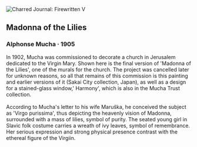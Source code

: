<div class="artwork-of-the-day">
  <div class="container">
    <div class="img-wrapper">
      <img
        src="https://uploads1.wikiart.org/00380/images/alphonse-mucha/1-madonna-of-the-lilies-alphonse-mucha.jpg!Large.jpg"
        alt="Charred Journal: Firewritten V" />
    </div>
    <div class="artwork-detail">
      <div class="artwork-origin"> 
        <h2 class="artwork-name">Madonna of the Lilies</h2>
        <h3 class="artist">
          Alphonse Mucha
                    ·  1905
        </h3>
      </div>
      <p class="description">
        <span class="artwork-description-text ng-binding" ng-bind-html="viewModel.ArtworkOfTheDay.Description | unsafe">In 1902, Mucha was commissioned to decorate a church in Jerusalem dedicated to the Virgin Mary. Shown here is the final version of 'Madonna of the Lilies', one of the murals for the church. The project was cancelled later for unknown reasons, so all that remains of this commission is this painting and earlier versions of it (Sakai City collection, Japan), as well as a design for a stained-glass window,' Harmony', which is also in the Mucha Trust collection.
<br>
<br>According to Mucha's letter to his wife Maruška, he conceived the subject as 'Virgo purissima', thus depicting the heavenly vision of Madonna, surrounded with a mass of lilies, symbol of purity. The seated young girl in Slavic folk costume carries a wreath of ivy leaves, symbol of remembrance. Her serious expression and strong physical presence contrast with the ethereal figure of the Virgiin.</span>
                        <div class="text-shadow-container" ng-show="showShadow" style=""></div>
      </p>
    </div>
  </div>

</div>
